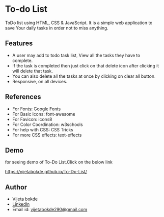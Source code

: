 # To-do List

ToDo list using HTML, CSS & JavaScript. It is a simple web application to save Your daily tasks in order not to miss anything.


## Features

- A user may add to todo task list, View all the tasks they have to complete.
- If the task is completed then just click on that delete icon after clicking it will delete that task.
- You can also delete all the tasks at once by clicking on clear all button.
- Responsive, on all devices.
  
## References

- For Fonts: Google Fonts
- For Basic Icons: font-awesome
- For Favicon: icons8
- For Color Coordination: w3schools
- For help with CSS: CSS Tricks
- For more CSS effects: text-effects

## Demo
for seeing demo of To-Do List.Click on the below link

  https://vijetabokde.github.io/To-Do-List/
## Author
- Vijeta bokde
- [LinkedIn](https://www.linkedin.com/in/vijeta-bokde-967b9a18a/)
- Email id: vijetabokde290@gmail.com
  

